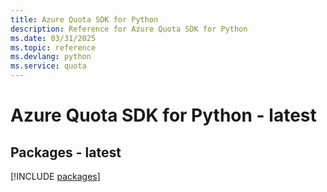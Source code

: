 ```yaml
---
title: Azure Quota SDK for Python
description: Reference for Azure Quota SDK for Python
ms.date: 03/31/2025
ms.topic: reference
ms.devlang: python
ms.service: quota
---
```

# Azure Quota SDK for Python - latest
## Packages - latest
[!INCLUDE [packages](quota-index.md)]